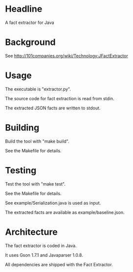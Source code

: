 # Headline

A fact extractor for Java

# Background

See http://101companies.org/wiki/Technology:JFactExtractor

# Usage

The executable is "extractor.py".

The source code for fact extraction is read from stdin.

The extracted JSON facts are written to stdout.

# Building

Build the tool with "make build".

See the Makefile for details.

# Testing

Test the tool with "make test".

See the Makefile for details.

See example/Serialization.java is used as input.

The extracted facts are available as example/baseline.json.

# Architecture

The fact extractor is coded in Java. 

It uses Gson 1.7.1 and Javaparser 1.0.8.

All dependencies are shipped with the Fact Extractor.
